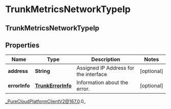 # TrunkMetricsNetworkTypeIp

## TrunkMetricsNetworkTypeIp

## Properties

|Name | Type | Description | Notes|
|------------ | ------------- | ------------- | -------------|
| **address** | **String** | Assigned IP Address for the interface | [optional] |
| **errorInfo** | [**TrunkErrorInfo**](TrunkErrorInfo) | Information about the error. | [optional] |



_PureCloudPlatformClientV2@167.0.0_
